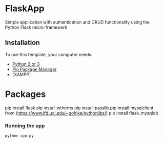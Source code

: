 # FlaskApp

Simple application with authentication and CRUD functionality using the Python Flask micro-framework

## Installation

To use this template, your computer needs:

- [Python 2 or 3](https://python.org)
- [Pip Package Manager](https://pypi.python.org/pypi)
- [XAMPP]

# Packages
pip install flask
pip install wtforms
pip install passlib
pip install mysqlclient from (https://www.lfd.uci.edu/~gohlke/pythonlibs/)
pip install flask_mysqldb

### Running the app

```bash
python app.py
```

